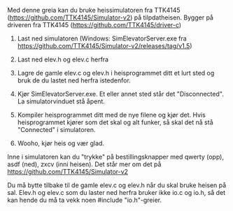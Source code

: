 Med denne greia kan du bruke heissimulatoren fra TTK4145 (https://github.com/TTK4145/Simulator-v2) på tilpdatheisen.
Bygger på driveren fra TTK4145  (https://github.com/TTK4145/driver-c)

1) Last ned simulatoren (Windows: SimElevatorServer.exe fra https://github.com/TTK4145/Simulator-v2/releases/tag/v1.5)
2) Last ned elev.h og elev.c herfra
3) Lagre de gamle elev.c og elev.h i heisprogrammet ditt et lurt sted og bruk de du lastet ned herfra istedenfor.

4) Kjør SimElevatorServer.exe. Et eller annet sted står det "Disconnected". La simulatorvinduet stå åpent.
5) Kompiler heisprogrammet ditt med de nye filene og kjør det. Hvis heisprogrammet kjører som det skal og alt funker, så skal det nå stå "Connected" i simulatoren.
6) Wooho, kjør heis og vær glad.

Inne i simulatoren kan du "trykke" på bestillingsknapper med qwerty (opp), asdf (ned), zxcv (inni heisen). Det står mer om det på https://github.com/TTK4145/Simulator-v2

Du må bytte tilbake til de gamle elev.c og elev.h når du skal bruke heisen på sal.
Elev.h og elev.c som du laster ned herfra bruker ikke io.c og io.h, så det kan hende du må ta vekk noen #include "io.h"-greier.
